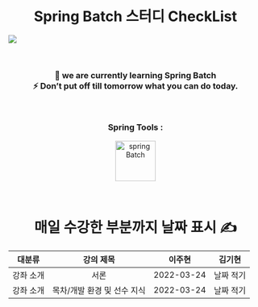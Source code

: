 <h1 align="center">Spring Batch 스터디 CheckList</h1>
<p><img align="center" src="https://user-images.githubusercontent.com/58985553/159728753-3bd6a92b-ec76-4bba-a0d3-b110606e36c3.png"</img></p>
<br>
<h3 align="center">
🌱 we are currently learning Spring Batch</br>
⚡ Don’t put off till tomorrow what you can do today.
</h3>
<br>
<h3 align="center">Spring Tools :</h3>
<p align="center"> <a href="https://spring.io/projects/spring-batch" target="_blank" rel="spring Batch"> <img
      src="https://spring.io/images/batch-1ba11da84f16522be09ca25075d999de.svg"
      alt="spring Batch" width="80" height="80" /> </a> </p>
<br>

<h1 align="center">매일 수강한 부분까지 날짜 표시 ✍ </h1>
<div align="center">
      
      
| 대분류 | 강의 제목 | 이주현 | 김기현 | 
| :--:|:--:|:--:|:--:|
| 강좌 소개 | 서론 |2022-03-24|날짜 적기|
| 강좌 소개 | 목차/개발 환경 및 선수 지식 |2022-03-24|날짜 적기|

      
</div>
